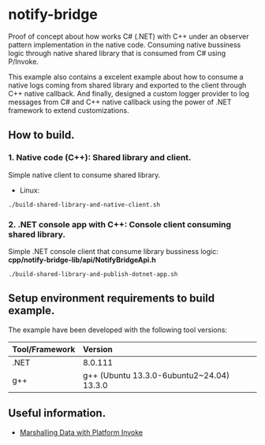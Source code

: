 # notify-bridge

Proof of concept about how works C# (.NET) with C++ under an observer pattern implementation in the native code. Consuming native bussiness logic through native shared library that is consumed from C# using P/Invoke.

This example also contains a excelent example about how to consume a native logs coming from shared library and exported to the client through C++ native callback. And finally, designed a custom logger provider to log messages from C# and C++ native callback using the power of .NET framework to extend customizations.

## How to build.

### 1. Native code (C++): Shared library and client.

Simple native client to consume shared library.

- Linux:

```
./build-shared-library-and-native-client.sh
```

### 2. .NET console app with C++: Console client consuming shared library.

Simple .NET console client that consume library bussiness logic: **cpp/notify-bridge-lib/api/NotifyBridgeApi.h**

```
./build-shared-library-and-publish-dotnet-app.sh 
```

## Setup environment requirements to build example.

The example have been developed with the following tool versions:

| Tool/Framework | Version | 
| :---   | :--- |
| .NET | 8.0.111 |
| g++ | g++ (Ubuntu 13.3.0-6ubuntu2~24.04) 13.3.0 |

## Useful information.

- [Marshalling Data with Platform Invoke](https://learn.microsoft.com/en-us/dotnet/framework/interop/marshalling-data-with-platform-invoke)